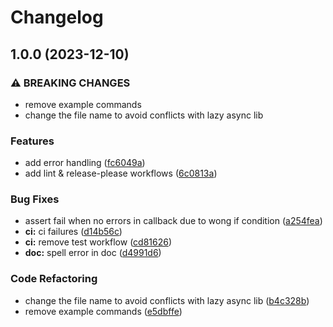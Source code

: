# Changelog

## 1.0.0 (2023-12-10)


### ⚠ BREAKING CHANGES

* remove example commands
* change the file name to avoid conflicts with lazy async lib

### Features

* add error handling ([fc6049a](https://github.com/nvim-java/lua-async-await/commit/fc6049ade850e5b7ea81b2215b808b70760ff030))
* add lint & release-please workflows ([6c0813a](https://github.com/nvim-java/lua-async-await/commit/6c0813afdd050123e08f9d481fa924773c061f93))


### Bug Fixes

* assert fail when no errors in callback due to wong if condition ([a254fea](https://github.com/nvim-java/lua-async-await/commit/a254feaac265e5a4e24219763268d29cd5ea568a))
* **ci:** ci failures ([d14b56c](https://github.com/nvim-java/lua-async-await/commit/d14b56c9a4343289b8de0b7be19d5f9a6b49e96e))
* **ci:** remove test workflow ([cd81626](https://github.com/nvim-java/lua-async-await/commit/cd81626f1159ec9c03182b17ffd827b922c90e77))
* **doc:** spell error in doc ([d4991d6](https://github.com/nvim-java/lua-async-await/commit/d4991d676569bbc7498a92de65f92a8dd0b1ab58))


### Code Refactoring

* change the file name to avoid conflicts with lazy async lib ([b4c328b](https://github.com/nvim-java/lua-async-await/commit/b4c328be7e4e54a8b6558a4a8cc22264209386ef))
* remove example commands ([e5dbffe](https://github.com/nvim-java/lua-async-await/commit/e5dbffe25c69e9aa92d6bf82588373fe0240060c))
